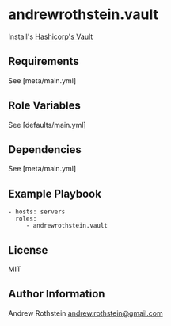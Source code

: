andrewrothstein.vault
=====================

Install's [Hashicorp's Vault](https://www.vaultproject.io/)

Requirements
------------

See [meta/main.yml]

Role Variables
--------------

See [defaults/main.yml]

Dependencies
------------

See [meta/main.yml]

Example Playbook
----------------

    - hosts: servers
      roles:
         - andrewrothstein.vault

License
-------

MIT

Author Information
------------------

Andrew Rothstein andrew.rothstein@gmail.com
